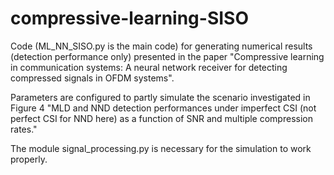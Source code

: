 # compressive-learning-SISO
Code (ML_NN_SISO.py is the main code) for generating numerical results (detection performance only) presented in the paper "Compressive learning in communication systems: A neural network receiver for detecting compressed signals in OFDM systems".

Parameters are configured to partly simulate the scenario investigated in Figure 4 "MLD and NND detection performances under imperfect  CSI (not perfect CSI for NND here) as a function of SNR and multiple compression rates."

The module signal_processing.py is necessary for the simulation to work properly. 
